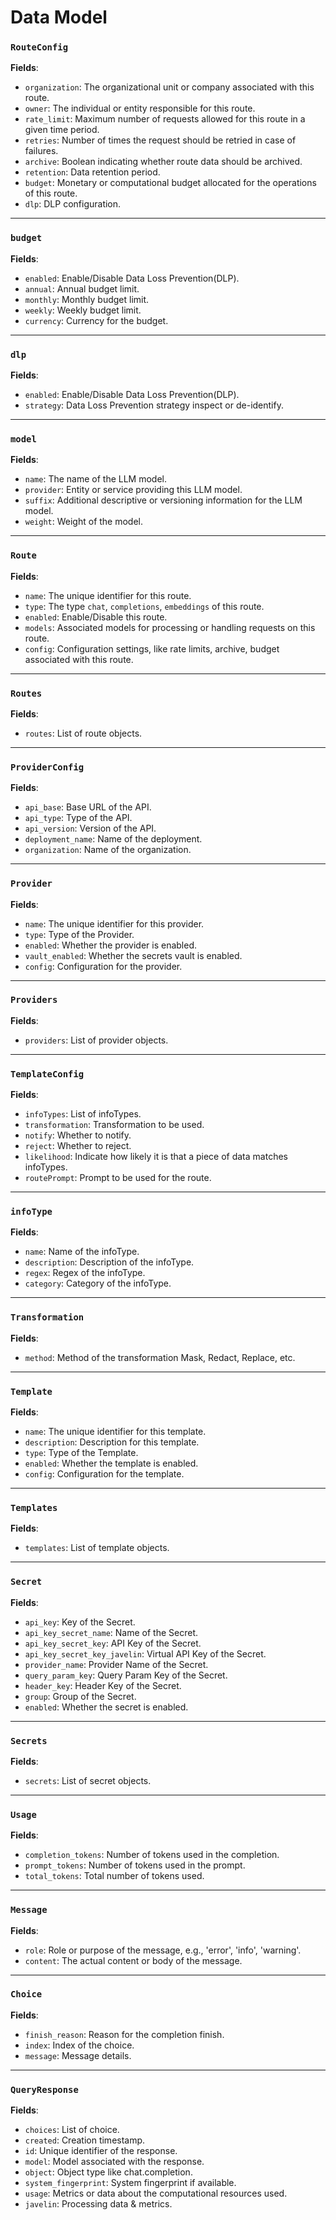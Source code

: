 # Data Model

### `RouteConfig`
**Fields**:

- `organization`: The organizational unit or company associated with this route.
- `owner`: The individual or entity responsible for this route.
- `rate_limit`: Maximum number of requests allowed for this route in a given time period.
- `retries`: Number of times the request should be retried in case of failures.
- `archive`: Boolean indicating whether route data should be archived.
- `retention`: Data retention period.
- `budget`: Monetary or computational budget allocated for the operations of this route.
- `dlp`: DLP configuration.
---

### `budget`
**Fields**:

- `enabled`: Enable/Disable Data Loss Prevention(DLP).
- `annual`: Annual budget limit.
- `monthly`: Monthly budget limit.
- `weekly`: Weekly budget limit.
- `currency`: Currency for the budget.

---

### `dlp`
**Fields**:

- `enabled`: Enable/Disable Data Loss Prevention(DLP).
- `strategy`: Data Loss Prevention strategy inspect or de-identify.

---

### `model`
**Fields**:

- `name`: The name of the LLM model.
- `provider`: Entity or service providing this LLM model.
- `suffix`: Additional descriptive or versioning information for the LLM model.
- `weight`: Weight of the model.

---

### `Route`
**Fields**:

- `name`: The unique identifier for this route.
- `type`: The type `chat`, `completions`, `embeddings` of this route.
- `enabled`: Enable/Disable this route.
- `models`: Associated models for processing or handling requests on this route.
- `config`: Configuration settings, like rate limits, archive, budget associated with this route.

---

### `Routes`
**Fields**:

- `routes`: List of route objects.

---

### `ProviderConfig`
**Fields**:

- `api_base`: Base URL of the API.
- `api_type`: Type of the API.
- `api_version`: Version of the API.
- `deployment_name`: Name of the deployment.
- `organization`: Name of the organization.

---

### `Provider`
**Fields**:

- `name`: The unique identifier for this provider.
- `type`: Type of the Provider.
- `enabled`: Whether the provider is enabled.
- `vault_enabled`: Whether the secrets vault is enabled.
- `config`: Configuration for the provider.

---

### `Providers`
**Fields**:

- `providers`: List of provider objects.

---

### `TemplateConfig`
**Fields**:

- `infoTypes`: List of infoTypes.
- `transformation`: Transformation to be used.
- `notify`: Whether to notify.
- `reject`: Whether to reject.
- `likelihood`: Indicate how likely it is that a piece of data matches infoTypes.
- `routePrompt`: Prompt to be used for the route.

---

### `infoType`
**Fields**:

- `name`: Name of the infoType.
- `description`: Description of the infoType.
- `regex`: Regex of the infoType.
- `category`: Category of the infoType.

---

### `Transformation`
**Fields**:

- `method`: Method of the transformation Mask, Redact, Replace, etc.

---

### `Template`
**Fields**:

- `name`: The unique identifier for this template.
- `description`: Description for this template.
- `type`: Type of the Template.
- `enabled`: Whether the template is enabled.
- `config`: Configuration for the template.

---

### `Templates`
**Fields**:

- `templates`: List of template objects.

---

### `Secret`
**Fields**:

- `api_key`: Key of the Secret.
- `api_key_secret_name`: Name of the Secret.
- `api_key_secret_key`: API Key of the Secret.
- `api_key_secret_key_javelin`: Virtual API Key of the Secret.
- `provider_name`: Provider Name of the Secret.
- `query_param_key`: Query Param Key of the Secret.
- `header_key`: Header Key of the Secret.
- `group`: Group of the Secret.
- `enabled`: Whether the secret is enabled.

---

### `Secrets`
**Fields**:

- `secrets`: List of secret objects.

---

### `Usage`
**Fields**:

- `completion_tokens`: Number of tokens used in the completion.
- `prompt_tokens`: Number of tokens used in the prompt.
- `total_tokens`: Total number of tokens used.

---

### `Message`
**Fields**:

- `role`: Role or purpose of the message, e.g., 'error', 'info', 'warning'.
- `content`: The actual content or body of the message.

---

### `Choice`
**Fields**:

- `finish_reason`: Reason for the completion finish.
- `index`: Index of the choice.
- `message`: Message details.

---

### `QueryResponse`
**Fields**:

- `choices`: List of choice.
- `created`: Creation timestamp.
- `id`: Unique identifier of the response.
- `model`: Model associated with the response.
- `object`: Object type like chat.completion.
- `system_fingerprint`: System fingerprint if available.
- `usage`: Metrics or data about the computational resources used.
- `javelin`: Processing data & metrics.